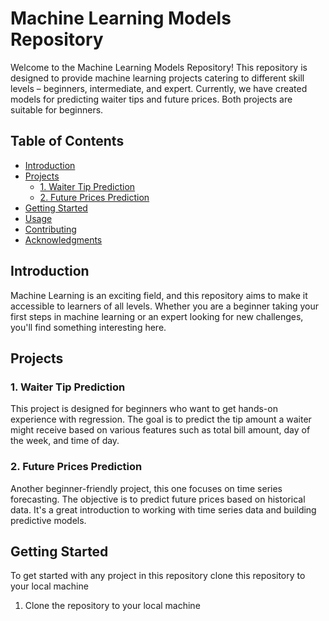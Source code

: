 # Machine Learning Models Repository

Welcome to the Machine Learning Models Repository! This repository is designed to provide machine learning projects catering to different skill levels – beginners, intermediate, and expert. Currently, we have created models for predicting waiter tips and future prices. Both projects are suitable for beginners.

## Table of Contents

- [Introduction](#introduction)
- [Projects](#projects)
  - [1. Waiter Tip Prediction](#1-waiter-tip-prediction)
  - [2. Future Prices Prediction](#2-future-prices-prediction)
- [Getting Started](#getting-started)
- [Usage](#usage)
- [Contributing](#contributing)
- [Acknowledgments](#acknowledgments)

## Introduction

Machine Learning is an exciting field, and this repository aims to make it accessible to learners of all levels. Whether you are a beginner taking your first steps in machine learning or an expert looking for new challenges, you'll find something interesting here.

## Projects

### 1. Waiter Tip Prediction

This project is designed for beginners who want to get hands-on experience with regression. The goal is to predict the tip amount a waiter might receive based on various features such as total bill amount, day of the week, and time of day.

### 2. Future Prices Prediction

Another beginner-friendly project, this one focuses on time series forecasting. The objective is to predict future prices based on historical data. It's a great introduction to working with time series data and building predictive models.

## Getting Started

To get started with any project in this repository
clone this repository to your local machine

1. Clone the repository to your local machine
